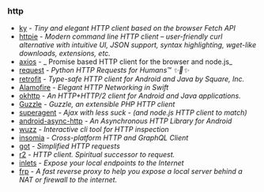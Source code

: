 ### http

- [ky](https://github.com/sindresorhus/ky) - _Tiny and elegant HTTP client based on the browser Fetch API_
- [httpie](https://github.com/jakubroztocil/httpie/) - _Modern command line HTTP client – user-friendly curl alternative with intuitive UI, JSON support, syntax highlighting, wget-like downloads, extensions, etc._
- [axios](https://github.com/axios/axios) - _
  Promise based HTTP client for the browser and node.js_
- [request](https://github.com/requests/requests) - _Python HTTP Requests for Humans™ ✨🍰✨_
- [retrofit](https://github.com/square/retrofit) - _Type-safe HTTP client for Android and Java by Square, Inc._
- [Alamofire](https://github.com/Alamofire/Alamofire) - _Elegant HTTP Networking in Swift_
- [okhttp](https://github.com/square/okhttp) - _An HTTP+HTTP/2 client for Android and Java applications._
- [Guzzle](https://github.com/guzzle/guzzle) - _Guzzle, an extensible PHP HTTP client_
- [superagent](https://github.com/visionmedia/superagent) - _Ajax with less suck - (and node.js HTTP client to match)_
- [android-async-http](https://github.com/loopj/android-async-http) - _An Asynchronous HTTP Library for Android_
- [wuzz](https://github.com/asciimoo/wuzz) - _Interactive cli tool for HTTP inspection_
- [insomia](https://github.com/getinsomnia/insomnia) - _Cross-platform HTTP and GraphQL Client_
- [got](https://github.com/sindresorhus/got) - _Simplified HTTP requests_
- [r2](https://github.com/mikeal/r2) - _HTTP client. Spiritual successor to request._
- [inlets](https://github.com/alexellis/inlets) - _Expose your local endpoints to the Internet_
- [frp](https://github.com/fatedier/frp) - _A fast reverse proxy to help you expose a local server behind a NAT or firewall to the internet._
